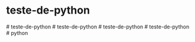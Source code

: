 # teste-de-python
#   t e s t e - d e - p y t h o n  
 #   t e s t e - d e - p y t h o n  
 #   t e s t e - d e - p y t h o n  
 #   t e s t e - d e - p y t h o n  
 #   p y t h o n  
 